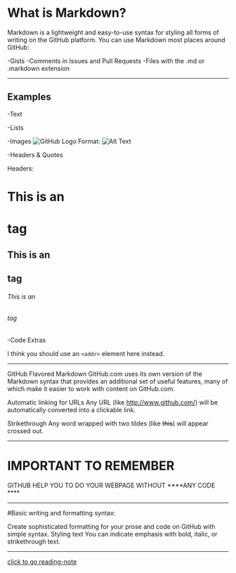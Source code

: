 # What is Markdown?

Markdown is a lightweight and easy-to-use syntax for styling all forms of writing on the GitHub platform.
You can use Markdown most places around GitHub:

-Gists
-Comments in Issues and Pull Requests
-Files with the .md or .markdown extension

**********************************************************************************************************************************************************


## Examples
-Text 

-Lists 

-Images 
![GitHub Logo](/images/logo.png)
Format: ![Alt Text](url)
 

-Headers & Quotes 

Headers:
 #  This is an <h1> tag
 ## This is an <h2> tag
 ###### This is an <h6> tag

-Code Extras

I think you should use an
`<addr>` element here instead.

*************************************************************************************************************************************************************************

GitHub Flavored Markdown
GitHub.com uses its own version of the Markdown syntax that provides an additional set of useful features, many of which make it easier to work with content on GitHub.com.

Automatic linking for URLs
Any URL (like http://www.github.com/) will be automatically converted into a clickable link.

Strikethrough
Any word wrapped with two tildes (like ~~this~~) will appear crossed out.

***********************************************************************************************************************************************************************

# IMPORTANT TO REMEMBER 
GITHUB HELP YOU TO DO YOUR WEBPAGE WITHOUT ****ANY CODE ****

*****************************************************************************************************************************************************************

#Basic writing and formatting syntax:

 Create sophisticated formatting for your prose and code on GitHub with simple syntax.
 Styling text
You can indicate emphasis with bold, italic, or strikethrough text.


*************************************************************************************************************************************************************************
[click to go reading-note](https://github.com/wala93/reading-notes/)






